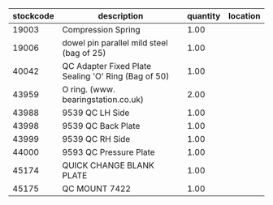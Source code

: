 |stockcode|description|quantity|location|
|---------|-----------|--------|--------|
|19003|Compression Spring|1.00||
|19006|dowel pin parallel mild steel (bag of 25)|1.00||
|40042|QC Adapter Fixed Plate Sealing 'O' Ring (Bag of 50)|1.00||
|43959|O ring. (www. bearingstation.co.uk)|2.00||
|43988|9539 QC LH Side|1.00||
|43998|9539 QC Back Plate|1.00||
|43999|9539 QC RH Side|1.00||
|44000|9593 QC Pressure Plate|1.00||
|45174|QUICK CHANGE BLANK PLATE|1.00||
|45175|QC MOUNT 7422|1.00||
